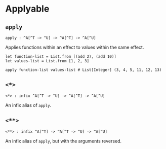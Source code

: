 # Applyable

## `apply`

```aml
apply : ^A[^T -> ^U] -> ^A[^T] -> ^A[^U]
```

Applies functions within an effect to values within the same effect.

```aml
let function-list = List.from [(add 2), (add 10)]
let values-list = List.from [1, 2, 3]

apply function-list values-list # List[Integer] (3, 4, 5, 11, 12, 13)
```

## `<*>`

```aml
<*> : infix ^A[^T -> ^U] -> ^A[^T] -> ^A[^U]
```

An infix alias of `apply`.

## `<**>`

```aml
<**> : infix ^A[^T] -> ^A[^T -> ^U] -> ^A[^U]
```

An infix alias of `apply`, but with the arguments reversed.

